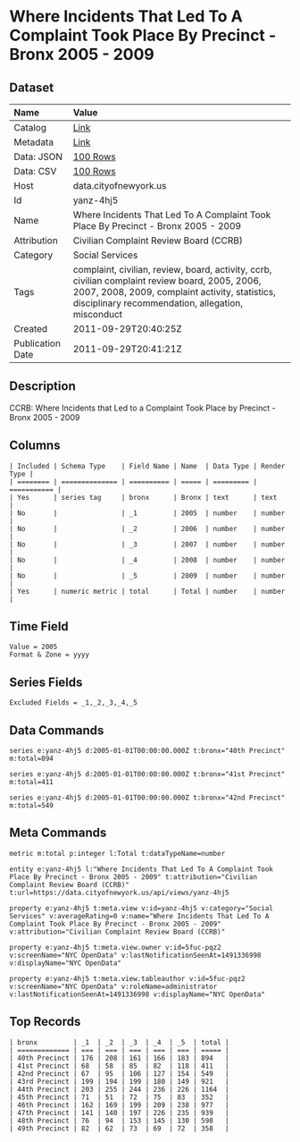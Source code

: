 # Where Incidents That Led To A Complaint Took Place By Precinct - Bronx 2005 - 2009

## Dataset

| Name | Value |
| :--- | :---- |
| Catalog | [Link](https://catalog.data.gov/dataset/where-incidents-that-led-to-a-complaint-took-place-by-precinct-bronx-2005-2009-b9a79) |
| Metadata | [Link](https://data.cityofnewyork.us/api/views/yanz-4hj5) |
| Data: JSON | [100 Rows](https://data.cityofnewyork.us/api/views/yanz-4hj5/rows.json?max_rows=100) |
| Data: CSV | [100 Rows](https://data.cityofnewyork.us/api/views/yanz-4hj5/rows.csv?max_rows=100) |
| Host | data.cityofnewyork.us |
| Id | yanz-4hj5 |
| Name | Where Incidents That Led To A Complaint Took Place By Precinct - Bronx 2005 - 2009 |
| Attribution | Civilian Complaint Review Board (CCRB) |
| Category | Social Services |
| Tags | complaint, civilian, review, board, activity, ccrb, civilian complaint review board, 2005, 2006, 2007, 2008, 2009, complaint activity, statistics, disciplinary recommendation, allegation, misconduct |
| Created | 2011-09-29T20:40:25Z |
| Publication Date | 2011-09-29T20:41:21Z |

## Description

CCRB: Where Incidents that Led to a Complaint Took Place by Precinct - Bronx 2005 - 2009

## Columns

```ls
| Included | Schema Type    | Field Name | Name  | Data Type | Render Type |
| ======== | ============== | ========== | ===== | ========= | =========== |
| Yes      | series tag     | bronx      | Bronx | text      | text        |
| No       |                | _1         | 2005  | number    | number      |
| No       |                | _2         | 2006  | number    | number      |
| No       |                | _3         | 2007  | number    | number      |
| No       |                | _4         | 2008  | number    | number      |
| No       |                | _5         | 2009  | number    | number      |
| Yes      | numeric metric | total      | Total | number    | number      |
```

## Time Field

```ls
Value = 2005
Format & Zone = yyyy
```

## Series Fields

```ls
Excluded Fields = _1,_2,_3,_4,_5
```

## Data Commands

```ls
series e:yanz-4hj5 d:2005-01-01T00:00:00.000Z t:bronx="40th Precinct" m:total=894

series e:yanz-4hj5 d:2005-01-01T00:00:00.000Z t:bronx="41st Precinct" m:total=411

series e:yanz-4hj5 d:2005-01-01T00:00:00.000Z t:bronx="42nd Precinct" m:total=549
```

## Meta Commands

```ls
metric m:total p:integer l:Total t:dataTypeName=number

entity e:yanz-4hj5 l:"Where Incidents That Led To A Complaint Took Place By Precinct - Bronx 2005 - 2009" t:attribution="Civilian Complaint Review Board (CCRB)" t:url=https://data.cityofnewyork.us/api/views/yanz-4hj5

property e:yanz-4hj5 t:meta.view v:id=yanz-4hj5 v:category="Social Services" v:averageRating=0 v:name="Where Incidents That Led To A Complaint Took Place By Precinct - Bronx 2005 - 2009" v:attribution="Civilian Complaint Review Board (CCRB)"

property e:yanz-4hj5 t:meta.view.owner v:id=5fuc-pqz2 v:screenName="NYC OpenData" v:lastNotificationSeenAt=1491336998 v:displayName="NYC OpenData"

property e:yanz-4hj5 t:meta.view.tableauthor v:id=5fuc-pqz2 v:screenName="NYC OpenData" v:roleName=administrator v:lastNotificationSeenAt=1491336998 v:displayName="NYC OpenData"
```

## Top Records

```ls
| bronx         | _1  | _2  | _3  | _4  | _5  | total | 
| ============= | === | === | === | === | === | ===== | 
| 40th Precinct | 176 | 208 | 161 | 166 | 183 | 894   | 
| 41st Precinct | 68  | 58  | 85  | 82  | 118 | 411   | 
| 42nd Precinct | 67  | 95  | 106 | 127 | 154 | 549   | 
| 43rd Precinct | 199 | 194 | 199 | 180 | 149 | 921   | 
| 44th Precinct | 203 | 255 | 244 | 236 | 226 | 1164  | 
| 45th Precinct | 71  | 51  | 72  | 75  | 83  | 352   | 
| 46th Precinct | 162 | 169 | 199 | 209 | 238 | 977   | 
| 47th Precinct | 141 | 140 | 197 | 226 | 235 | 939   | 
| 48th Precinct | 76  | 94  | 153 | 145 | 130 | 598   | 
| 49th Precinct | 82  | 62  | 73  | 69  | 72  | 358   | 
```